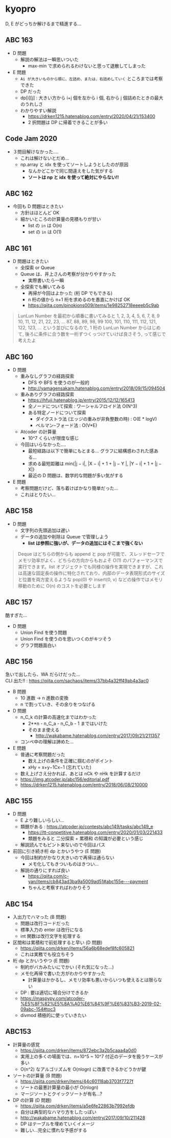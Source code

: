 # kyopro

D, E がどっちか解けるまで精進する...

## ABC 163

- D 問題
  - 解説の解法は一瞬思いついた
    - max-min で求められるわけないと思って退散してしまった
- E 問題
  - `Ai が大きいものから順に、左詰め、または、右詰めしていく` ところまでは考察できた
  - DP だった
  - dp[i][j] : 大きい方から i+j 個を左から i 個, 右から j 個詰めたときの最大のうれしさ
  - わかりやすい解説
    - https://drken1215.hatenablog.com/entry/2020/04/21/153400
    - 2 択問題は DP に帰着できることが多い

## Code Jam 2020

- ３問目解けなかった....
  - これは解けないとだめ...
  - np.array と idx を使ってソートしようとしたのが原因
    - なんかどこかで同じ間違えをした気がする
    - **ソートは np と idx を使って絶対にやらない!!**

## ABC 162

- 今回も D 問題はときたい
  - 方針はほとんど OK
  - 細かいところの計算量の見積もりが甘い
    - list の `in` は O(n)
    - set の `in` は O(1)

## ABC 161

- D 問題はときたい
  - 全探索 or Queue
  - Queue は、井上さんの考察が分かりやすかった
    - 実際書いたら一瞬
  - 全探索でも解いてみる
    - 再帰が今回はよかった (桁 DP でもできる)
    - n 桁の値から n+1 桁を求めるのを愚直にかけば OK
    - https://qiita.com/pinokions009/items/1e98252718eeeeb5c9ab

> LunLun Number を最初から順番に書いてみると
> 1, 2, 3, 4, 5, 6, 7, 8, 9
> 10, 11, 12,
> 21, 22, 23,
> …
> 87, 88, 89,
> 98, 99
> 100, 101,
> 110, 111, 112,
> 121, 122, 123,
> …
> という並びになるので, 1 桁の LunLun Number からはじめて, 後ろに条件に合う数を一桁ずつくっつけていけば良さそう, って感じで考えたよ

## ABC 160

- D 問題
  - 重みなしグラフの経路探索
    - DFS や BFS を使うのが一般的
    - http://yamagensakam.hatenablog.com/entry/2018/09/15/094504
  - 重みありグラフの経路探索
    - https://hfuji.hatenablog.jp/entry/2015/12/12/165413
    - 全ノードについて探索 : ワーシャルフロイド法 O(N^3)
    - ある特定ノードについて探索
      - ダイクストラ法 (エッジの重みが非負整数の時) : O(E \* logV)
      - ベルマン–フォード法 : O(V\*E)
  - Atcoder の計算量
    - 10^7 くらいが限度な感じ
  - 今回はいらなかった....
    - 最短経路は以下で簡単にもとまる... グラフに結構惑わされた感ある...
    - 求める最短距離は min{|j − i|, |X − i| + 1 + |j − Y |, |Y − i| + 1 + |j − X|}
    - 最近の D 問題は、数学的な問題が多い気がする
- E 問題
  - 考察問題だけど、落ち着けばかなり簡単だった...
  - これはとりたい...

## ABC 158

- D 問題
  - 文字列の先頭追加は遅い
  - データの追加や削除は Queue で管理しよう
    - **list は参照に強いが、データの追加にはそこまで強くない**

> Deque はどちらの側からも append と pop が可能で、スレッドセーフでメモリ効率がよく、どちらの方向からもおよそ O(1) のパフォーマンスで実行できます。list オブジェクトでも同様の操作を実現できますが、これは高速な固定長の操作に特化されており、内部のデータ表現形式のサイズと位置を両方変えるような pop(0) や insert(0, v) などの操作ではメモリ移動のために O(n) のコストを必要とします

## ABC 157

酷すぎた...

- D 問題
  - Union Find を使う問題
  - Union Find を使うのを思いつくのがキツそう
  - グラフ問題面白い

## ABC 156

急いで出したら、WA だらけだった...  
CLI 出た!! : https://qiita.com/sachaos/items/37bb4a32ff49ab4a3ac0

- B 問題
  - 10 進数 -> n 進数の変換
  - n で割っていき、その余りをつなげる
- D 問題
  - n_C_k の計算の高速化まではわかった
    - 2\*\*n - n_C_a - n_C_b - 1 まではいけた
    - そのまま使える
      - http://wakabame.hatenablog.com/entry/2017/09/21/211357
  - コンペ中の理解は諦めた...
- E 問題
  - 普通に考察問題だった
    - 数え上げの条件を正確に掴むのがポイント
    - xHy = x+y−1Cx−1 (忘れていた)
  - 数え上げさえ分かれば、あとは nCk や nHk を計算するだけ
  - https://img.atcoder.jp/abc156/editorial.pdf
  - https://drken1215.hatenablog.com/entry/2018/06/08/210000

## ABC 155

- D 問題
  - E より難しいらしい...
  - 類題がある : https://atcoder.jp/contests/abc149/tasks/abc149_e
    - https://tt-conpetitive.hatenablog.com/entry/2020/01/03/221433
    - 類題をみると 二分探索 + 累積和 の知識が必要という感じ
  - 解説読んでもピント来ないので今回はパス
- 前回に引き続き桁 dp とかいうやつ (E 問題)
  - 今回は制約がかなり大きいので再帰は通らない
    - メモ化してもきついものはきつい...
  - 解説の通りにすれば良い
    - https://qiita.com/c-yan/items/cb843ad3ba9a5009ad51#abc155e---payment
    - ちゃんと考察すればわかりそう

## ABC 154

- 入出力でハマった (B 問題)
  - 問題は改行コードだった
  - 標準入力の enter は改行になる
  - int 関数は改行文字を処理する
- 区間和は累積和で前処理すると早い (D 問題)
  - https://qiita.com/drken/items/56a6b68edef8fc605821
  - これは実務でも役立ちそう
- 桁 dp とかいうやつ (E 問題)
  - 制約がバカみたいにでかい (それ気になった...)
  - メモ化再帰で書いた方がわかりやすかった
    - 計算量はかかるし、メモリ効率も悪いからいつも使えるとは限らない
  - DP : 要は適切に場合分けできるか
  - https://maspypy.com/atcoder-%E5%8F%82%E5%8A%A0%E6%84%9F%E6%83%B3-2019-02-09abc-154#toc3
  - divmod 積極的に使っていきたい

## ABC153

- 計算量の感覚
  - https://qiita.com/drken/items/872ebc3a2b5caaa4a0d0
  - 実用上の多くの場面では、n=10^5 ~ 10^7 付近のデータを扱うケースが多い
  - O(n^2) なアルゴリズムを O(nlogn) に改善できるかどうかが鍵
- ソートの計算量 (B 問題)
  - https://qiita.com/drken/items/44c60118ab3703f7727f
  - ソートの最悪計算量の最小が O(nlogn)
  - マージソートとクイックソートが有名...?
- DP の計算 (D 問題)
  - https://qiita.com/drken/items/a5e6fe22863b7992efdb
  - 自分は典型的なハマり方をしたっぽい
  - http://wakabame.hatenablog.com/entry/2017/09/10/211428
  - DP はテーブルを埋めていくイメージ
  - 難しい...完全に慣れな予感がする
